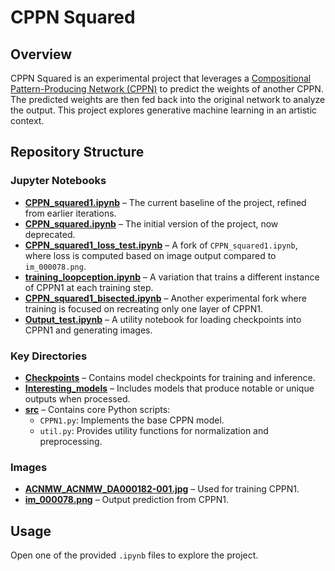 # CPPN Squared

## Overview
CPPN Squared is an experimental project that leverages a [Compositional Pattern-Producing Network (CPPN)](https://en.wikipedia.org/wiki/Compositional_pattern-producing_network) to predict the weights of another CPPN. The predicted weights are then fed back into the original network to analyze the output. This project explores generative machine learning in an artistic context.


## Repository Structure

### Jupyter Notebooks
- **[CPPN_squared1.ipynb](https://github.com/iuncus/CPPNsquared/blob/main/CPPN_squared1.ipynb)** – The current baseline of the project, refined from earlier iterations.
- **[CPPN_squared.ipynb](https://github.com/iuncus/CPPNsquared/blob/main/CPPN_squared.ipynb)** – The initial version of the project, now deprecated.
- **[CPPN_squared1_loss_test.ipynb](https://github.com/iuncus/CPPNsquared/blob/main/CPPN_squared1%20loss%20test.ipynb)** – A fork of `CPPN_squared1.ipynb`, where loss is computed based on image output compared to `im_000078.png`.
- **[training_loopception.ipynb](https://github.com/iuncus/CPPNsquared/blob/main/training_loopception.ipynb)** – A variation that trains a different instance of CPPN1 at each training step.
- **[CPPN_squared1_bisected.ipynb](https://github.com/iuncus/CPPNsquared/blob/main/CPPN_squared1%20bisected.ipynb)** – Another experimental fork where training is focused on recreating only one layer of CPPN1.
- **[Output_test.ipynb](https://github.com/iuncus/CPPNsquared/blob/main/Output_test.ipynb)** – A utility notebook for loading checkpoints into CPPN1 and generating images.

### Key Directories
- **[Checkpoints](https://github.com/iuncus/CPPNsquared/tree/main/Checkpoints)** – Contains model checkpoints for training and inference.
- **[Interesting_models](https://github.com/iuncus/CPPNsquared/tree/main/Interesting_models)** – Includes models that produce notable or unique outputs when processed.
- **[src](https://github.com/iuncus/CPPNsquared/tree/main/src)** – Contains core Python scripts:
  - `CPPN1.py`: Implements the base CPPN model.
  - `util.py`: Provides utility functions for normalization and preprocessing.

### Images
- **[ACNMW_ACNMW_DA000182-001.jpg](https://github.com/iuncus/CPPNsquared/blob/main/ACNMW_ACNMW_DA000182-001.jpg)** – Used for training CPPN1.
- **[im_000078.png](https://github.com/iuncus/CPPNsquared/blob/main/im_000078.png)** – Output prediction from CPPN1.

## Usage

Open one of the provided `.ipynb` files to explore the project.

